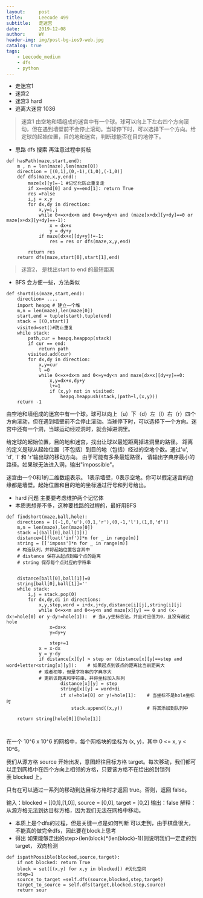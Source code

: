 ```yaml
---
layout:     post
title:      Leecode 499
subtitle:   走迷宫
date:       2019-12-08
author:     WY
header-img: img/post-bg-ios9-web.jpg
catalog: true
tags:
    - Leecode_medium
    - dfs
    - python
---
```


- 走迷宫1
- 迷宫2
- 迷宫3 hard
- 逃离大迷宫 1036

> 迷宫1 
> 由空地和墙组成的迷宫中有一个球。球可以向上下左右四个方向滚动，但在遇到墙壁前不会停止滚动。当球停下时，可以选择下一个方向。给定球的起始位置，目的地和迷宫，判断球能否在目的地停下。

- 思路 dfs 搜索 再注意过程中剪枝

```
def hasPath(maze,start,end):
    m , n = len(maze),len(maze[0])
    direction = [(0,1),(0,-1),(1,0),(-1,0)]
    def dfs(maze,x,y,end):
        maze[x][y]=-1 #记忆化防止重复走
        if x==end[0] and y==end[1]: return True
        res =False
        i,j = x,y
        for dx,dy in direction:
            x,y=i,j
            while 0<=x+dx<m and 0<=y+dy<n and (maze[x+dx][y+dy]==0 or maze[x+dx][y+dy]==-1):
                x = dx+x
                y = dy+y
            if maze[dx+x][dy+y]!=-1:
                res = res or dfs(maze,x,y,end)

        return res
    return dfs(maze,start[0],start[1],end)
```

> 迷宫2， 是找出start to end 的最短距离
- BFS 会方便一些，方法类似
```
def shortdis(maze,start,end):
    direction= ....
    import heapq # 建立一个堆
    m,n = len(maze),len(maze[0])
    start,end = tuple(start),tuple(end)
    stack = [(0,start)]
    visited=set()#防止重复
    while stack:
        path,cur = heapq.heappop(stack)
        if cur == end:
            return path
        visited.add(cur)
        for dx,dy in direction:
            x,y=cur
            l =0
            while 0<=x+dx<m and 0<=y+dy<n and maze[dx+x][dy+y]==0:
                x,y=dx+x,dy+y
                l+=1
                if (x,y) not in visited:
                    heapq.heappush(stack,(path+l,(x,y)))
    return -1
``` 

由空地和墙组成的迷宫中有一个球。球可以向上（u）下（d）左（l）右（r）四个方向滚动，但在遇到墙壁前不会停止滚动。当球停下时，可以选择下一个方向。迷宫中还有一个洞，当球运动经过洞时，就会掉进洞里。

给定球的起始位置，目的地和迷宫，找出让球以最短距离掉进洞里的路径。 距离的定义是球从起始位置（不包括）到目的地（包括）经过的空地个数。通过'u', 'd', 'l' 和 'r'输出球的移动方向。 由于可能有多条最短路径， 请输出字典序最小的路径。如果球无法进入洞，输出"impossible"。

迷宫由一个0和1的二维数组表示。 1表示墙壁，0表示空地。你可以假定迷宫的边缘都是墙壁。起始位置和目的地的坐标通过行号和列号给出。
- hard 问题 主要要考虑维护两个记忆体
- 本质思想差不多，这种要找路的过程的，最好用BFS

```
def findshort(maze,ball,hole):
    directions = [(-1,0,'u'),(0,1,'r'),(0,-1,'l'),(1,0,'d')]   
    m,n = len(maze),len(maze[0])
    stack =[(ball[0],ball[1])]
    distance=[[float('inf')]*n for _ in range(m)]
    string = [['imposs']*n for _ in range(m)]
    # 构造队列，并将起始位置包含其中
    # distance 保存从起点到每个点的距离
    # string 保存每个点对应的字符串


    distance[ball[0],ball[1]]=0
    string[ball[0],ball[1]]=''
    while stack:
        i,j = stack.pop(0)
        for dx,dy,di in directions:
            x,y,step,word = i+dx,j+dy,distance[i][j],string[i][j]
            while 0<=x<m and 0<=y<n and maze[x][y] == 0 and (x-dx!=hole[0] or y-dy!=hole[1]):  # 当x,y坐标合法，并且对应值为0，且没有越过hole
                x=dx+x
                y=dy+y

                step+=1
            x = x-dx
            y = y-dy
            if distance[x][y] > step or (distance[x][y]==step and word+letter<string[x][y]):    # 如果起点到该点的距离比当前距离大
            # 或者相等，但是字符串的字典序大
            # 更新该距离和字符串，并将坐标加入队列
                    distance[x][y] = step
                    string[x][y] = word+di
                    if x!=hole[0] or y!=hole[1]:    # 当坐标不是hole坐标时
                        stack.append((x,y))         # 将其添加到队列中
                                           
    return string[hole[0]][hole[1]]



```

在一个 10^6 x 10^6 的网格中，每个网格块的坐标为 (x, y)，其中 0 <= x, y < 10^6。

我们从源方格 source 开始出发，意图赶往目标方格 target。每次移动，我们都可以走到网格中在四个方向上相邻的方格，只要该方格不在给出的封锁列表 blocked 上。

只有在可以通过一系列的移动到达目标方格时才返回 true。否则，返回 false。

输入：blocked = [[0,1],[1,0]], source = [0,0], target = [0,2]
输出：false
解释：
从源方格无法到达目标方格，因为我们无法在网格中移动。

- 本质上是个dfs的过程，但是关键一点是如何判断 可以走到，由于棋盘很大，不能真的做完全dfs，因此要在block上思考
- 得出 如果能够走出的step>(len(block)*(len(block)-1))则说明我们一定走的到target， 双向检测

```
def ispathPossible(blocked,source,target):
    if not blocked: return True
    block = set([(x,y) for x,y in blocked]) #优化空间
    step=1
    source_to_target =self.dfs(source,blocked,step,target)
    target_to_source = self.dfs(target,blocked,step,source)
    return sour


```